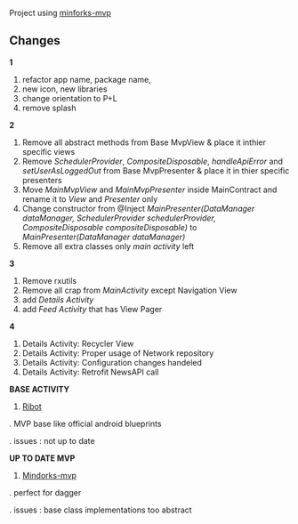 Project using [minforks-mvp](https://github.com/MindorksOpenSource/android-mvp-architecture/tree/master/app/src/main/java/com/mindorks/framework/mvp/ui)

## Changes
**1**
1. refactor app name, package name,
2. new icon, new libraries
3. change orientation to P+L
4. remove splash

**2**
1. Remove all abstract methods from Base MvpView & place it inthier specific views
2. Remove *SchedulerProvider*, *CompositeDisposable*, *handleApiError* and *setUserAsLoggedOut*  from Base MvpPresenter & place it in thier specific presenters
3. Move *MainMvpView* and *MainMvpPresenter* inside MainContract and rename it to *View* and *Presenter* only
4. Change constructor from @Inject *MainPresenter(DataManager dataManager, SchedulerProvider schedulerProvider, CompositeDisposable compositeDisposable)* to *MainPresenter(DataManager dataManager)*
5. Remove all extra classes only *main activity* left

**3**
1. Remove rxutils
2. Remove all crap from *MainActivity* except Navigation View
3. add *Details Activity*
4. add *Feed Activity* that has View Pager

**4**
1. Details Activity: Recycler View 
2. Details Activity: Proper usage of Network repository
3. Details Activity: Configuration changes handeled
4. Details Activity: Retrofit NewsAPI call

**BASE ACTIVITY**

1. [Ribot](https://github.com/ribot/ribot-app-android/blob/master/app/src/main/java/io/ribot/app/ui/base/BaseActivity.java) 

. MVP base like official android blueprints

. issues : not up to date

**UP TO DATE MVP**

1. [Mindorks-mvp](https://github.com/MindorksOpenSource/android-mvp-architecture) 
    
. perfect for dagger

. issues : base class implementations too abstract

